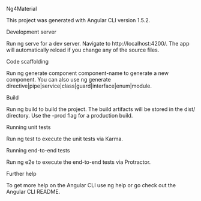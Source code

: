 Ng4Material

This project was generated with Angular CLI version 1.5.2.


Development server

Run ng serve for a dev server. Navigate to http://localhost:4200/. The app will automatically reload if you change any of the source files.


Code scaffolding

Run ng generate component component-name to generate a new component. You can also use ng generate directive|pipe|service|class|guard|interface|enum|module.


Build

Run ng build to build the project. The build artifacts will be stored in the dist/ directory. Use the -prod flag for a production build.


Running unit tests

Run ng test to execute the unit tests via Karma.


Running end-to-end tests

Run ng e2e to execute the end-to-end tests via Protractor.


Further help

To get more help on the Angular CLI use ng help or go check out the Angular CLI README.
